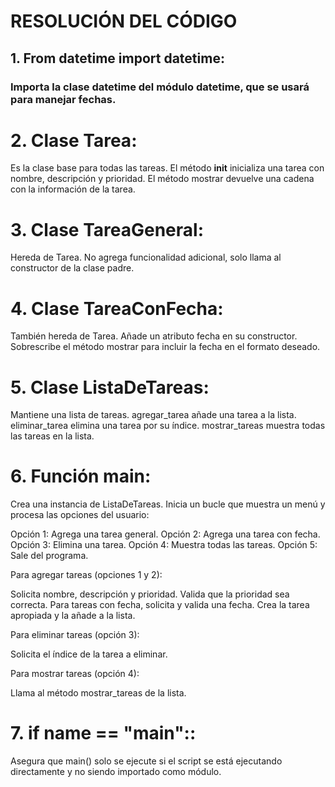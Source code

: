 # RESOLUCIÓN DEL CÓDIGO

## 1. From datetime import datetime:

### Importa la clase datetime del módulo datetime, que se usará para manejar fechas.

# 2. Clase Tarea:

Es la clase base para todas las tareas.
El método __init__ inicializa una tarea con nombre, descripción y prioridad.
El método mostrar devuelve una cadena con la información de la tarea.


# 3. Clase TareaGeneral:

Hereda de Tarea.
No agrega funcionalidad adicional, solo llama al constructor de la clase padre.


# 4. Clase TareaConFecha:

También hereda de Tarea.
Añade un atributo fecha en su constructor.
Sobrescribe el método mostrar para incluir la fecha en el formato deseado.


# 5. Clase ListaDeTareas:

Mantiene una lista de tareas.
agregar_tarea añade una tarea a la lista.
eliminar_tarea elimina una tarea por su índice.
mostrar_tareas muestra todas las tareas en la lista.


# 6. Función main:

Crea una instancia de ListaDeTareas.
Inicia un bucle que muestra un menú y procesa las opciones del usuario:

Opción 1: Agrega una tarea general.
Opción 2: Agrega una tarea con fecha.
Opción 3: Elimina una tarea.
Opción 4: Muestra todas las tareas.
Opción 5: Sale del programa.


Para agregar tareas (opciones 1 y 2):

Solicita nombre, descripción y prioridad.
Valida que la prioridad sea correcta.
Para tareas con fecha, solicita y valida una fecha.
Crea la tarea apropiada y la añade a la lista.


Para eliminar tareas (opción 3):

Solicita el índice de la tarea a eliminar.


Para mostrar tareas (opción 4):

Llama al método mostrar_tareas de la lista.

# 7. if __name__ == "__main__"::

Asegura que main() solo se ejecute si el script se está ejecutando directamente y no siendo importado como módulo.

